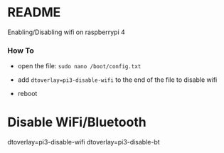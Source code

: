 # README #

Enabling/Disabling wifi on raspberrypi 4

### How To ###

- open the file: `sudo nano /boot/config.txt`

- add `dtoverlay=pi3-disable-wifi` to the end of the file to disable wifi

- reboot

# Disable WiFi/Bluetooth

dtoverlay=pi3-disable-wifi
dtoverlay=pi3-disable-bt